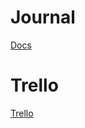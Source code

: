 # Journal
[Docs](https://docs.google.com/document/d/1A9vp1XH2sMp9cwFzvPqghs7oio-cT2t75OKq9S6gYls/edit?usp=sharing)

# Trello
[Trello](https://trello.com/invite/b/XGN2e2Tv/ATTIead0c82cd1fadcf9cc4cdb692751e942EE87649C/quip-poker)
